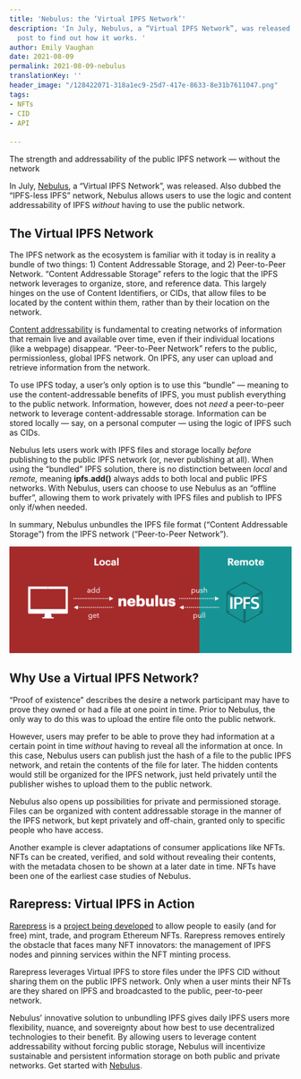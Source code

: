 ```yaml
---
title: 'Nebulus: the ‘Virtual IPFS Network’'
description: 'In July, Nebulus, a “Virtual IPFS Network”, was released. Read this
  post to find out how it works. '
author: Emily Vaughan
date: 2021-08-09
permalink: 2021-08-09-nebulus
translationKey: ''
header_image: "/128422071-318a1ec9-25d7-417e-8633-8e31b7611047.png"
tags:
- NFTs
- CID
- API

---
```

The strength and addressability of the public IPFS network — without the network

In July, [Nebulus](https://nebulus.dev/), a “Virtual IPFS Network”, was released. Also dubbed the “IPFS-less IPFS” network, Nebulus allows users to use the logic and content addressability of IPFS _without_ having to use the public network.

## **The Virtual IPFS Network**

The IPFS network as the ecosystem is familiar with it today is in reality a bundle of two things: 1) Content Addressable Storage, and 2) Peer-to-Peer Network. “Content Addressable Storage” refers to the logic that the IPFS network leverages to organize, store, and reference data. This largely hinges on the use of Content Identifiers, or CIDs, that allow files to be located by the content within them, rather than by their location on the network.

[Content addressability](https://blog.ipfs.io/2021-04-05-storing-nfts-on-ipfs/) is fundamental to creating networks of information that remain live and available over time, even if their individual locations (like a webpage) disappear. “Peer-to-Peer Network” refers to the public, permissionless, global IPFS network. On IPFS, any user can upload and retrieve information from the network.

To use IPFS today, a user’s only option is to use this “bundle” — meaning to use the content-addressable benefits of IPFS, you must publish everything to the public network. Information, however, does not _need_ a peer-to-peer network to leverage content-addressable storage. Information can be stored locally — say, on a personal computer — using the logic of IPFS such as CIDs.

Nebulus lets users work with IPFS files and storage locally _before_ publishing to the public IPFS network (or, never publishing at all). When using the “bundled” IPFS solution, there is no distinction between _local_ and _remote,_ meaning **ipfs.add()** always adds to both local and public IPFS networks. With Nebulus, users can choose to use Nebulus as an “offline buffer”, allowing them to work privately with IPFS files and publish to IPFS only if/when needed.

In summary, Nebulus unbundles the IPFS file format (“Content Addressable Storage”) from the IPFS network (“Peer-to-Peer Network”).  
  
![](../assets/localremote2.png)

## **Why Use a Virtual IPFS Network?**

“Proof of existence” describes the desire a network participant may have to prove they owned or had a file at one point in time. Prior to Nebulus, the only way to do this was to upload the entire file onto the public network.

However, users may prefer to be able to prove they had information at a certain point in time _without_ having to reveal all the information at once. In this case, Nebulus users can publish just the hash of a file to the public IPFS network, and retain the contents of the file for later. The hidden contents would still be organized for the IPFS network, just held privately until the publisher wishes to upload them to the public network.

Nebulus also opens up possibilities for private and permissioned storage. Files can be organized with content addressable storage in the manner of the IPFS network, but kept privately and off-chain, granted only to specific people who have access.

Another example is clever adaptations of consumer applications like NFTs. NFTs can be created, verified, and sold without revealing their contents, with the metadata chosen to be shown at a later date in time. NFTs have been one of the earliest case studies of Nebulus.

## **Rarepress: Virtual IPFS in Action**

[Rarepress](https://rarepress.org/) is a [project being developed](https://twitter.com/skogard) to allow people to easily (and for free) mint, trade, and program Ethereum NFTs. Rarepress removes entirely the obstacle that faces many NFT innovators: the management of IPFS nodes and pinning services within the NFT minting process.

Rarepress leverages Virtual IPFS to store files under the IPFS CID without sharing them on the public IPFS network. Only when a user mints their NFTs are they shared on IPFS and broadcasted to the public, peer-to-peer network.

Nebulus’ innovative solution to unbundling IPFS gives daily IPFS users more flexibility, nuance, and sovereignty about how best to use decentralized technologies to their benefit. By allowing users to leverage content addressability without forcing public storage, Nebulus will incentivize sustainable and persistent information storage on both public and private networks. Get started with [Nebulus](https://nebulus.dev/).